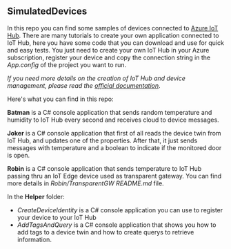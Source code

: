 ## SimulatedDevices ##

In this repo you can find some samples of devices connected to [Azure IoT Hub](https://docs.microsoft.com/en-us/azure/iot-hub/iot-hub-what-is-azure-iot). There are many tutorials to create your own application connected to IoT Hub, here you have some code that you can download and use for quick and easy tests. You just need to create your own IoT Hub in your Azure subscription, register your device and copy the connection string in the *App.config* of the project you want to run. 

*If you need more details on the creation of IoT Hub and device management, please read the [official documentation](https://docs.microsoft.com/en-us/azure/iot-hub/iot-hub-how-to)*. 

Here's what you can find in this repo:

**Batman** is a C# console application that sends random temperature and humidity to IoT Hub every second and receives cloud to device messages.

**Joker** is a C# console application that first of all reads the device twin from IoT Hub, and updates one of the properties. After that, it just sends messages with temperature and a boolean to indicate if the monitored door is open.

**Robin** is a C# console application that sends temperature to IoT Hub passing thru an IoT Edge device used as transparent gateway. You can find more details in *Robin/TransparentGW README.md* file.

In the **Helper** folder:
- *CreateDeviceIdentity* is a C# console application you can use to register your device to your IoT Hub
- *AddTagsAndQuery* is a C# console application that shows you how to add tags to a device twin and how to create querys to retrieve information.